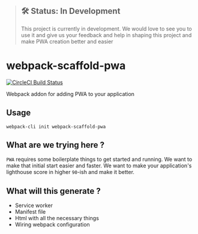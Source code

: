 > ## 🛠 Status: In Development
> This project is currently in development. We would love to see you to use it and give us your feedback and help in shaping this project and make PWA creation better and easier


# webpack-scaffold-pwa

 [![CircleCI Build Status](https://circleci.com/gh/sendilkumarn/webpack-scaffold-pwa.svg?style=shield)](https://circleci.com/gh/sendilkumarn/webpack-scaffold-pwa)

Webpack addon for adding PWA to your application

## Usage
```shell
webpack-cli init webpack-scaffold-pwa
```

## What are we trying here ?

`PWA` requires some boilerplate things to get started and running. We want to make that initial start easier and faster.
We want to make your application's lighthouse score in higher `90`-ish and make it better. 

## What will this generate ?

* Service worker
* Manifest file
* Html with all the necessary things
* Wiring webpack configuration
